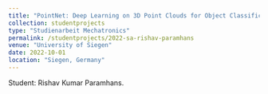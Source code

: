 ```yaml
---
title: "PointNet: Deep Learning on 3D Point Clouds for Object Classification, Semantic Segmentation and Part Segmentation"
collection: studentprojects
type: "Studienarbeit Mechatronics"
permalink: /studentprojects/2022-sa-rishav-paramhans
venue: "University of Siegen"
date: 2022-10-01
location: "Siegen, Germany"
---
```

Student: Rishav Kumar Paramhans.
